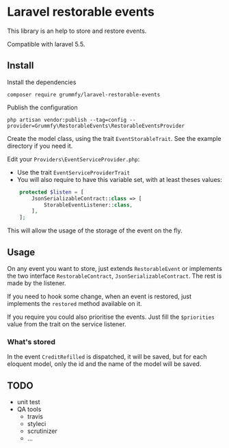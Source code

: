 # Laravel restorable events

This library is an help to store and restore events.

Compatible with laravel 5.5.

## Install

Install the dependencies
```
composer require grummfy/laravel-restorable-events
```

Publish the configuration
```
php artisan vendor:publish --tag=config --provider=Grummfy\RestorableEvents\RestorableEventsProvider
```

Create the model class, using the trait `EventStorableTrait`. See the example directory if you need it.

Edit your `Providers\EventServiceProvider.php`:
* Use the trait `EventServiceProviderTrait`
* You will also require to have this variable set, with at least theses values:
```php
	protected $listen = [
		JsonSerializableContract::class => [
			StorableEventListener::class,
		],
	];
```

This will allow the usage of the storage of the event on the fly.

## Usage

On any event you want to store, just extends `RestorableEvent` or implements the two interface `RestorableContract`, `JsonSerializableContract`.
The rest is made by the listener.

If you need to hook some change, when an event is restored, just implements the `restored` method available on it.

If you require you could also prioritise the events. Just fill the `$priorities` value from the trait on the service listener.

### What's stored

In the event `CreditRefilled` is dispatched, it will be saved,
but for each eloquent model, only the id and the name of the model will be saved.

## TODO
* unit test
* QA tools
  * travis
  * styleci
  * scrutinizer
  * ...
